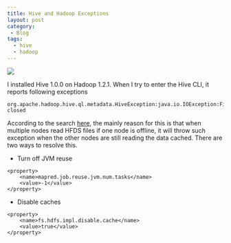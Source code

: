 ```yaml
---
title: Hive and Hadoop Exceptions 
layout: post
category:
 - Blog
tags:
  - hive
  - hadoop
---
```

![](/images/exceptions.png)

I installed Hive 1.0.0 on Hadoop 1.2.1. When I try to enter the Hive CLI, it reports following exceptions

```
org.apache.hadoop.hive.ql.metadata.HiveException:java.io.IOException:Filesystem closed
```

According to the search [here](http://mail-archives.apache.org/mod_mbox/hadoop-common-user/201207.mbox/%3CCAL=yAAE1mM-JRb=eJGkAtxWQ7AJ3e7WJCT9BhgWq7XDTNxrwfw@mail.gmail.com%3E), the mainly reason for this is that when multiple nodes read HFDS files if one node is offline, it will throw such exception when the other nodes are still reading the data cached. There are two ways to resolve this.

* Turn off JVM reuse

```
<property>
    <name>mapred.job.reuse.jvm.num.tasks</name>
    <value>-1</value>
</property>
```

* Disable caches

```
<property>
    <name>fs.hdfs.impl.disable.cache</name>
    <value>true</value>
</property>
```